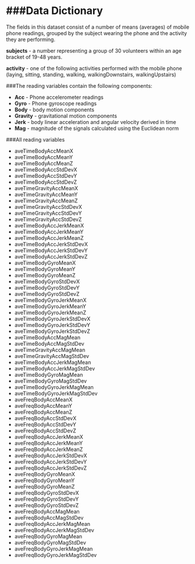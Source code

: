###Data Dictionary
====================================
The fields in this dataset consist of a number of means (averages) of mobile phone readings, grouped by the subject wearing the phone and the activity they are performing.

**subjects** - a number representing a group of 30 volunteers within an age bracket of 19-48 years.

**activity** - one of the following activities performed with the mobile phone (laying, sitting, standing, walking, walkingDownstairs, walkingUpstairs)


###The reading variables contain the following components:
- **Acc** - Phone accelerometer readings
- **Gyro** - Phone gyroscope readings
- **Body** - body motion components
- **Gravity** - gravitational motion components
- **Jerk** - body linear acceleration and angular velocity derived in time
- **Mag** - magnitude of the signals calculated using the Euclidean norm

###All reading variables
- aveTimeBodyAccMeanX 
- aveTimeBodyAccMeanY
- aveTimeBodyAccMeanZ
- aveTimeBodyAccStdDevX
- aveTimeBodyAccStdDevY
- aveTimeBodyAccStdDevZ
- aveTimeGravityAccMeanX
- aveTimeGravityAccMeanY
- aveTimeGravityAccMeanZ
- aveTimeGravityAccStdDevX
- aveTimeGravityAccStdDevY
- aveTimeGravityAccStdDevZ
- aveTimeBodyAccJerkMeanX
- aveTimeBodyAccJerkMeanY
- aveTimeBodyAccJerkMeanZ
- aveTimeBodyAccJerkStdDevX
- aveTimeBodyAccJerkStdDevY
- aveTimeBodyAccJerkStdDevZ
- aveTimeBodyGyroMeanX
- aveTimeBodyGyroMeanY
- aveTimeBodyGyroMeanZ
- aveTimeBodyGyroStdDevX
- aveTimeBodyGyroStdDevY
- aveTimeBodyGyroStdDevZ
- aveTimeBodyGyroJerkMeanX
- aveTimeBodyGyroJerkMeanY
- aveTimeBodyGyroJerkMeanZ
- aveTimeBodyGyroJerkStdDevX
- aveTimeBodyGyroJerkStdDevY
- aveTimeBodyGyroJerkStdDevZ
- aveTimeBodyAccMagMean
- aveTimeBodyAccMagStdDev
- aveTimeGravityAccMagMean
- aveTimeGravityAccMagStdDev
- aveTimeBodyAccJerkMagMean
- aveTimeBodyAccJerkMagStdDev
- aveTimeBodyGyroMagMean
- aveTimeBodyGyroMagStdDev
- aveTimeBodyGyroJerkMagMean
- aveTimeBodyGyroJerkMagStdDev
- aveFreqBodyAccMeanX
- aveFreqBodyAccMeanY
- aveFreqBodyAccMeanZ
- aveFreqBodyAccStdDevX
- aveFreqBodyAccStdDevY
- aveFreqBodyAccStdDevZ
- aveFreqBodyAccJerkMeanX
- aveFreqBodyAccJerkMeanY
- aveFreqBodyAccJerkMeanZ
- aveFreqBodyAccJerkStdDevX
- aveFreqBodyAccJerkStdDevY
- aveFreqBodyAccJerkStdDevZ
- aveFreqBodyGyroMeanX
- aveFreqBodyGyroMeanY
- aveFreqBodyGyroMeanZ
- aveFreqBodyGyroStdDevX
- aveFreqBodyGyroStdDevY
- aveFreqBodyGyroStdDevZ
- aveFreqBodyAccMagMean
- aveFreqBodyAccMagStdDev
- aveFreqBodyAccJerkMagMean
- aveFreqBodyAccJerkMagStdDev
- aveFreqBodyGyroMagMean
- aveFreqBodyGyroMagStdDev
- aveFreqBodyGyroJerkMagMean
- aveFreqBodyGyroJerkMagStdDev
